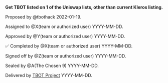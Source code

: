 **Get TBOT listed on 1 of the Uniswap lists, other than current Kleros listing.**

Proposed by @tbothack 2022-01-19.

Assigned to @X(team or authorized user) YYYY-MM-DD.

Approved by @Y(team or authorized user) YYYY-MM-DD.

✅ Completed by @X(team or authorized user) YYYY-MM-DD.

Signed off by @Z(team or authorized user) YYYY-MM-DD.

Sealed by @A(The Chosen 9) YYYY-MM-DD.

Delivered by [TBOT Project](https://tbot.fi) YYYY-MM-DD.
